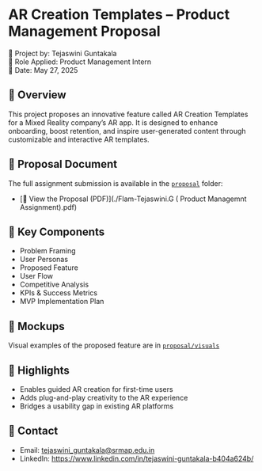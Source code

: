 # AR Creation Templates – Product Management Proposal

📌 Project by: Tejaswini Guntakala  
🎯 Role Applied: Product Management Intern  
📅 Date: May 27, 2025  

## 🚀 Overview

This project proposes an innovative feature called AR Creation Templates for a Mixed Reality company’s AR app. It is designed to enhance onboarding, boost retention, and inspire user-generated content through customizable and interactive AR templates.

## 📄 Proposal Document

The full assignment submission is available in the [`proposal`](./proposal) folder:
- [📕 View the Proposal (PDF)](./Flam-Tejaswini.G ( Product Managemnt Assignment).pdf)

## 🧩 Key Components

- Problem Framing
- User Personas
- Proposed Feature
- User Flow
- Competitive Analysis
- KPIs & Success Metrics
- MVP Implementation Plan

## 🎨 Mockups

Visual examples of the proposed feature are in [`proposal/visuals`](./proposal/visuals/)

## 🧠 Highlights

- Enables guided AR creation for first-time users
- Adds plug-and-play creativity to the AR experience
- Bridges a usability gap in existing AR platforms

## 🔗 Contact

- Email: tejaswini_guntakala@srmap.edu.in
- LinkedIn: https://www.linkedin.com/in/tejaswini-guntakala-b404a624b/
